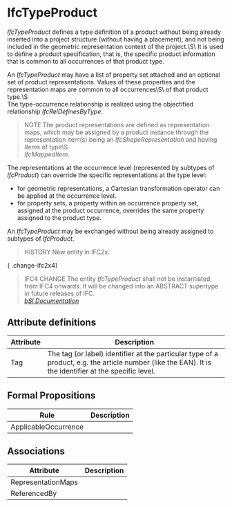 IfcTypeProduct
==============
_IfcTypeProduct_ defines a type definition of a product without being already
inserted into a project structure (without having a placement), and not being
included in the geometric representation context of the project.\S\ It is used
to define a product specification, that is, the specific product information
that is common to all occurrences of that product type.  
  
An _IfcTypeProduct_ may have a list of property set attached and an optional
set of product representations. Values of these properties and the
representation maps are common to all occurrences\S\ of that product type.\S\
The type-occurrence relationship is realized using the objectified
relationship _IfcRelDefinesByType_.  
  
> NOTE  The product representations are defined as representation maps, which
> may be assigned by a product instance through the representation item(s)
> being an _IfcShapeRepresentation_ and having _Items_ of type\S\
> _IfcMappedItem_.  
  
The representations at the occurrence level (represented by subtypes of
_IfcProduct_) can override the specific representations at the type level:  
  
* for geometric representations, a Cartesian transformation operator can be applied at the occurrence level.  
* for property sets, a property within an occurrence property set, assigned at the product occurrence, overrides the same property assigned to the product type.  
  
An _IfcTypeProduct_ may be exchanged without being already assigned to
subtypes of _IfcProduct_.  
  
> HISTORY  New entity in IFC2x.  
  
{ .change-ifc2x4}  
> IFC4 CHANGE  The entity _IfcTypeProduct_ shall not be instantiated from IFC4
> onwards. It will be changed into an ABSTRACT supertype in future releases of
> IFC.  
[ _bSI
Documentation_](https://standards.buildingsmart.org/IFC/DEV/IFC4_2/FINAL/HTML/schema/ifckernel/lexical/ifctypeproduct.htm)


Attribute definitions
---------------------
| Attribute   | Description                                                                                                                                            |
|-------------|--------------------------------------------------------------------------------------------------------------------------------------------------------|
| Tag         | The tag (or label) identifier at the particular type of a product, e.g. the article number (like the EAN). It is the identifier at the specific level. |

Formal Propositions
-------------------
| Rule                 | Description   |
|----------------------|---------------|
| ApplicableOccurrence |               |

Associations
------------
| Attribute          | Description   |
|--------------------|---------------|
| RepresentationMaps |               |
| ReferencedBy       |               |


